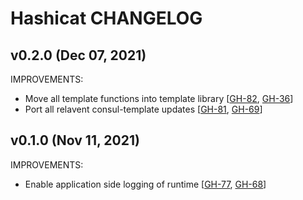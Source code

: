 # Hashicat CHANGELOG

## v0.2.0 (Dec 07, 2021)

IMPROVEMENTS:

* Move all template functions into template library [[GH-82](https://github.com/hashicorp/hcat/pull/82), [GH-36](https://github.com/hashicorp/hcat/issues/36)]
* Port all relavent consul-template updates [[GH-81](https://github.com/hashicorp/hcat/pull/81), [GH-69](https://github.com/hashicorp/hcat/issues/69)]

## v0.1.0 (Nov 11, 2021)

IMPROVEMENTS:

* Enable application side logging of runtime [[GH-77](https://github.com/hashicorp/hcat/pull/77), [GH-68](https://github.com/hashicorp/hcat/issues/68)]

